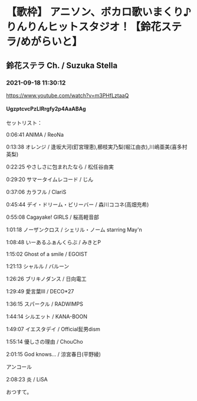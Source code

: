 # 【歌枠】 アニソン、ボカロ歌いまくり♪りんりんヒットスタジオ！【鈴花ステラ/めがらいと】
## 鈴花ステラ Ch. / Suzuka Stella
### 2021-09-18 11:30:12
https://www.youtube.com/watch?v=m3PHfLztaaQ
#### UgzptcvcPzLIRrgfy2p4AaABAg
セットリスト：



0:06:41 ANIMA / ReoNa



0:13:38 オレンジ / 逢坂大河(釘宮理恵),櫛枝実乃梨(堀江由衣),川嶋亜美(喜多村英梨)



0:22:25 やさしさに包まれたなら / 松任谷由実



0:29:20 サマータイムレコード / じん



0:37:06 カラフル / ClariS



0:45:44 デイ・ドリーム・ビリーバー / 森川ココネ(高畑充希)



0:55:08 Cagayake! GIRLS / 桜高軽音部



1:01:18 ノーザンクロス / シェリル・ノーム starring May'n



1:08:48 いーあるふぁんくらぶ / みきとP



1:15:02 Ghost of a smile / EGOIST



1:21:13 シャルル / バルーン



1:26:26 ブリキノダンス / 日向電工



1:29:49 愛言葉III / DECO*27



1:36:15 スパークル / RADWIMPS



1:44:14 シルエット / KANA-BOON



1:49:07 イエスタデイ / Official髭男dism



1:55:14 優しさの理由 / ChouCho



2:01:15 God knows... / 涼宮春日(平野綾)



アンコール



2:08:23 炎 / LiSA



おつすて。

